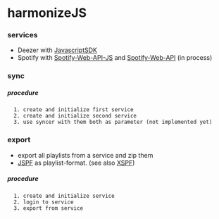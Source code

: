 # harmonizeJS
### services
- Deezer with [JavascriptSDK](https://developers.deezer.com/sdk/javascript)
- Spotify with [Spotify-Web-API-JS](https://github.com/jmperez/spotify-web-api-js) and [Spotify-Web-API](https://beta.developer.spotify.com/documentation/web-api/) (in process)
### sync
##### procedure

      1. create and initialize first service
      2. create and initialize second service
      3. use syncer with them both as parameter (not implemented yet)

### export
- export all playlists from a service and zip them
- [JSPF](http://www.xspf.org/jspf/) as playlist-format. (see also [XSPF](http://www.xspf.org/))

##### procedure
      1. create and initialize service
      2. login to service
      3. export from service
